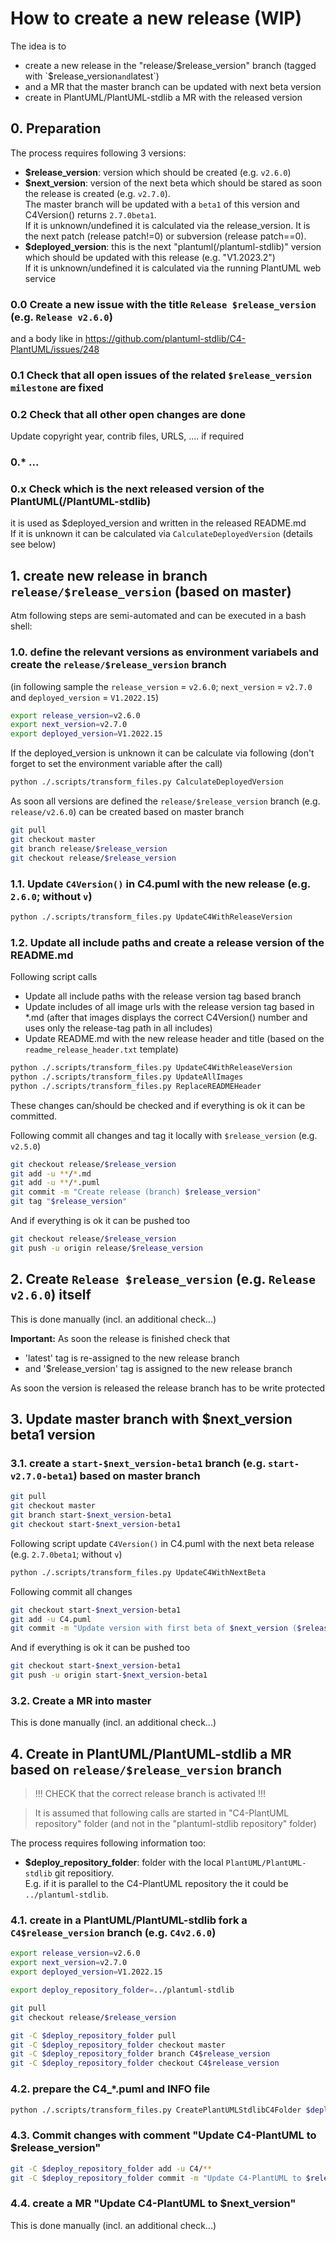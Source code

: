 # How to create a new release (WIP)

The idea is to
- create a new release in the "release/$release_version" branch (tagged with `$release_version` and `latest`)
- and a MR that the master branch can be updated with next beta version
- create in PlantUML/PlantUML-stdlib a MR with the released version

## 0. Preparation

The process requires following 3 versions:

- **$release_version**: version which should be created (e.g. `v2.6.0`)
- **$next_version**: version of the next beta which should be stared
  as soon the release is created (e.g. `v2.7.0`).  
  The master branch will be updated with a `beta1` of this version and C4Version() returns `2.7.0beta1`.  
  If it is unknown/undefined it is calculated via the release_version. It is the next patch (release patch!=0) or subversion (release patch==0).
- **$deployed_version**: this is the next "plantuml(/plantuml-stdlib)" version
  which should be updated with this release (e.g. "V1.2023.2")  
  If it is unknown/undefined it is calculated via the running PlantUML web service

### 0.0 Create a new issue with the title `Release $release_version` \(e.g. `Release v2.6.0`)

and a body like in https://github.com/plantuml-stdlib/C4-PlantUML/issues/248

### 0.1 Check that all open issues of the related `$release_version milestone` are fixed

### 0.2 Check that all other open changes are done

Update copyright year, contrib files, URLS, .... if required

### 0.* ...

### 0.x Check which is the next released version of the PlantUML(/PlantUML-stdlib)

it is used as $deployed_version and written in the released README.md  
If it is unknown it can be calculated via `CalculateDeployedVersion` (details see below)

## 1. create new release in branch `release/$release_version` (based on master)

Atm following steps are semi-automated and can be executed in a bash shell:

### 1.0. define the relevant versions as environment variabels and create the `release/$release_version` branch

\(in following sample the `release_version` = `v2.6.0`; `next_version` = `v2.7.0` and `deployed_version` = `V1.2022.15`)

```bash
export release_version=v2.6.0
export next_version=v2.7.0
export deployed_version=V1.2022.15
```

If the deployed_version is unknown it can be calculate via following (don't forget to set the environment variable after the call)

```bash
python ./.scripts/transform_files.py CalculateDeployedVersion
```

As soon all versions are defined the `release/$release_version` branch \(e.g. `release/v2.6.0`) can be created based on master branch

```bash
git pull
git checkout master
git branch release/$release_version
git checkout release/$release_version
```

### 1.1. Update `C4Version()` in C4.puml with the new release (e.g. `2.6.0`; without `v`)

```bash
python ./.scripts/transform_files.py UpdateC4WithReleaseVersion
```

### 1.2. Update all include paths and create a release version of the README.md

Following script calls

- Update all include paths with the release version tag based branch
- Update includes of all image urls with the release version tag based in *.md
  (after that images displays the correct C4Version() number and uses only the release-tag path in all includes)
- Update README.md with the new release header and title (based on the `readme_release_header.txt` template)

```bash
python ./.scripts/transform_files.py UpdateC4WithReleaseVersion
python ./.scripts/transform_files.py UpdateAllImages
python ./.scripts/transform_files.py ReplaceREADMEHeader
```

These changes can/should be checked and if everything is ok it can be committed.

Following commit all changes and tag it locally with `$release_version` (e.g. `v2.5.0`) 

```bash
git checkout release/$release_version
git add -u **/*.md
git add -u **/*.puml
git commit -m "Create release (branch) $release_version"
git tag "$release_version"
```

And if everything is ok it can be pushed too

```bash
git checkout release/$release_version
git push -u origin release/$release_version
```

## 2. Create `Release $release_version` \(e.g. `Release v2.6.0`) itself

This is done manually \(incl. an additional check...)

**Important:** As soon the release is finished check that 
- 'latest' tag is re-assigned to the new release branch
- and '$release_version' tag is assigned to the new release branch

As soon the version is released the release branch has to be write protected

## 3. Update master branch with $next_version beta1 version

### 3.1. create a `start-$next_version-beta1` branch \(e.g. `start-v2.7.0-beta1`) based on master branch

```bash
git pull
git checkout master
git branch start-$next_version-beta1
git checkout start-$next_version-beta1
```

Following script update `C4Version()` in C4.puml with the next beta release (e.g. `2.7.0beta1`; without `v`)

```bash
python ./.scripts/transform_files.py UpdateC4WithNextBeta
```

Following commit all changes

```bash
git checkout start-$next_version-beta1
git add -u C4.puml
git commit -m "Update version with first beta of $next_version ($release_version was created based on previous commit)"
```

And if everything is ok it can be pushed too

```bash
git checkout start-$next_version-beta1
git push -u origin start-$next_version-beta1
```

### 3.2. Create a MR into master

This is done manually \(incl. an additional check...)

## 4. Create in PlantUML/PlantUML-stdlib a MR based on `release/$release_version` branch

> !!! CHECK that the correct release branch is activated  !!!

> It is assumed that following calls are started in "C4-PlantUML repository" folder
(and not in the "plantuml-stdlib repository" folder)

The process requires following information too:

- **$deploy_repository_folder**: folder with the local `PlantUML/PlantUML-stdlib` git repositiory.  
  E.g. if it is parallel to the C4-PlantUML repository the it could be `../plantuml-stdlib`.

### 4.1. create in a PlantUML/PlantUML-stdlib fork a `C4$release_version` branch (e.g. `C4v2.6.0`)

```bash
export release_version=v2.6.0
export next_version=v2.7.0
export deployed_version=V1.2022.15

export deploy_repository_folder=../plantuml-stdlib

git pull
git checkout release/$release_version

git -C $deploy_repository_folder pull
git -C $deploy_repository_folder checkout master
git -C $deploy_repository_folder branch C4$release_version
git -C $deploy_repository_folder checkout C4$release_version
```

### 4.2. prepare the C4_*.puml and INFO file

```bash
python ./.scripts/transform_files.py CreatePlantUMLStdlibC4Folder $deploy_repository_folder/C4
```

### 4.3. Commit changes with comment "Update C4-PlantUML to $release_version"

```bash
git -C $deploy_repository_folder add -u C4/**
git -C $deploy_repository_folder commit -m "Update C4-PlantUML to $release_version"
```

### 4.4. create a MR "Update C4-PlantUML to $next_version"

This is done manually \(incl. an additional check...)
